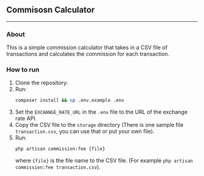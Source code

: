## Commisosn Calculator

_____

### About
This is a simple commission calculator that takes in a CSV file of transactions and calculates the commission for each transaction.


### How to run
1. Clone the repository:
2. Run:
    ```bash
    composer install && cp .env.example .env
    ```
3. Set the `EXCHANGE_RATE_URL` in the `.env` file to the URL of the exchange rate API.
4. Copy the CSV file to the `storage` directory (There is one sample file `transaction.csv`, you can use that or put your own file).
5. Run:
    ```bash
    php artisan commission:fee {file}
    ```
   where `{file}` is the file name to the CSV file.
   (For example `php artisan commission:fee transaction.csv`).
